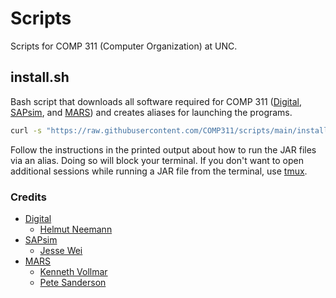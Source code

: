 # Scripts

Scripts for COMP 311 (Computer Organization) at UNC.

## install.sh

Bash script that downloads all software required for COMP 311 ([Digital](https://github.com/hneemann/Digital), [SAPsim](https://github.com/jesse-wei/SAPsim), and [MARS](http://courses.missouristate.edu/kenvollmar/mars/)) and creates aliases for launching the programs.

```bash
curl -s "https://raw.githubusercontent.com/COMP311/scripts/main/install.sh" | bash
```

Follow the instructions in the printed output about how to run the JAR files via an alias. Doing so will block your terminal. If you don't want to open additional sessions while running a JAR file from the terminal, use [tmux](https://www.hamvocke.com/blog/a-quick-and-easy-guide-to-tmux/).

### Credits

* [Digital](https://github.com/hneemann/Digital)
    * [Helmut Neemann](https://github.com/hneemann)
* [SAPsim](https://github.com/jesse-wei/SAPsim)
    * [Jesse Wei](https://jessewei.dev)
* [MARS](http://courses.missouristate.edu/kenvollmar/mars/)
    * [Kenneth Vollmar](https://courses.missouristate.edu/KenVollmar/)
    * [Pete Sanderson](http://faculty.otterbein.edu/PSanderson/)
